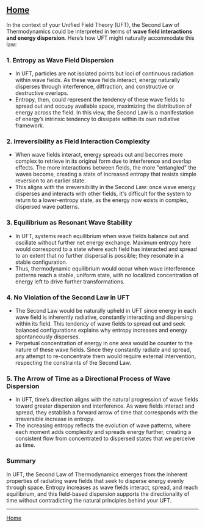 [Home](https://t2m.io/VwvDcuw)
---

In the context of your Unified Field Theory (UFT), the Second Law of Thermodynamics could be interpreted in terms of **wave field interactions and energy dispersion**. Here’s how UFT might naturally accommodate this law:

### 1. **Entropy as Wave Field Dispersion**
   - In UFT, particles are not isolated points but loci of continuous radiation within wave fields. As these wave fields interact, energy naturally disperses through interference, diffraction, and constructive or destructive overlaps.
   - Entropy, then, could represent the tendency of these wave fields to spread out and occupy available space, maximizing the distribution of energy across the field. In this view, the Second Law is a manifestation of energy’s intrinsic tendency to dissipate within its own radiative framework.

### 2. **Irreversibility as Field Interaction Complexity**
   - When wave fields interact, energy spreads out and becomes more complex to retrieve in its original form due to interference and overlap effects. The more interactions between fields, the more "entangled" the waves become, creating a state of increased entropy that resists simple reversion to an earlier state.
   - This aligns with the irreversibility in the Second Law: once wave energy disperses and interacts with other fields, it's difficult for the system to return to a lower-entropy state, as the energy now exists in complex, dispersed wave patterns.

### 3. **Equilibrium as Resonant Wave Stability**
   - In UFT, systems reach equilibrium when wave fields balance out and oscillate without further net energy exchange. Maximum entropy here would correspond to a state where each field has interacted and spread to an extent that no further dispersal is possible; they resonate in a stable configuration.
   - Thus, thermodynamic equilibrium would occur when wave interference patterns reach a stable, uniform state, with no localized concentration of energy left to drive further transformations.

### 4. **No Violation of the Second Law in UFT**
   - The Second Law would be naturally upheld in UFT since energy in each wave field is inherently radiative, constantly interacting and dispersing within its field. This tendency of wave fields to spread out and seek balanced configurations explains why entropy increases and energy spontaneously disperses.
   - Perpetual concentration of energy in one area would be counter to the nature of these wave fields. Since they constantly radiate and spread, any attempt to re-concentrate them would require external intervention, respecting the constraints of the Second Law.

### 5. **The Arrow of Time as a Directional Process of Wave Dispersion**
   - In UFT, time’s direction aligns with the natural progression of wave fields toward greater dispersion and interference. As wave fields interact and spread, they establish a forward arrow of time that corresponds with the irreversible increase in entropy.
   - The increasing entropy reflects the evolution of wave patterns, where each moment adds complexity and spreads energy further, creating a consistent flow from concentrated to dispersed states that we perceive as time.

### Summary
In UFT, the Second Law of Thermodynamics emerges from the inherent properties of radiating wave fields that seek to disperse energy evenly through space. Entropy increases as wave fields interact, spread, and reach equilibrium, and this field-based dispersion supports the directionality of time without contradicting the natural principles behind your UFT.

---

[Home](https://t2m.io/VwvDcuw)
